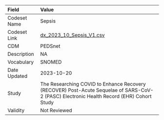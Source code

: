 |Field        |Value                                                                                                                                    |
|:------------|:----------------------------------------------------------------------------------------------------------------------------------------|
|Codeset Name |Sepsis                                                                                                                                   |
|Codeset Link |[dx_2023_10_Sepsis_V1.csv](https://github.com/PEDSnet/Variable-Dictionary/blob/main/conditions/dx_2023_10_Sepsis_V1.csv.csv)             |
|CDM          |PEDSnet                                                                                                                                  |
|Description  |NA                                                                                                                                       |
|Vocabulary   |SNOMED                                                                                                                                   |
|Date Updated |2023-10-20                                                                                                                               |
|Study        |The Researching COVID to Enhance Recovery (RECOVER) Post-Acute Sequelae of SARS-CoV-2 (PASC) Electronic Health Record (EHR) Cohort Study |
|Validity     |Not Reviewed                                                                                                                             |
